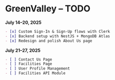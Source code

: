 # GreenValley – TODO

**July 14–20, 2025**

```markdown
- [x] Custom Sign-In & Sign-Up flows with Clerk
- [x] Backend setup with NestJS + MongoDB Atlas
- [x] Redesign and polish About Us page
```

**July 21–27, 2025**

```markdown
- [ ] Contact Us Page
- [ ] Facilities Page
- [ ] User Profile Management
- [ ] Facilities API Module
```